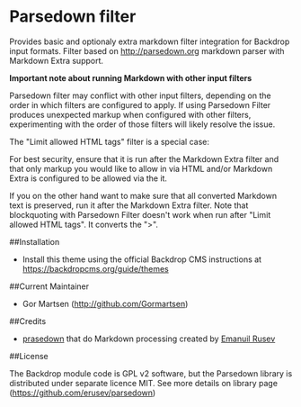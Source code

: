 # Parsedown filter

Provides basic and optionaly extra markdown filter integration for Backdrop input formats. 
Filter based on http://parsedown.org markdown parser with Markdown Extra support.

**Important note about running Markdown with other input filters**

Parsedown filter may conflict with other input filters, depending on the order
in which filters are configured to apply. If using Parsedown Filter produces
unexpected markup when configured with other filters, experimenting with
the order of those filters will likely resolve the issue.

The "Limit allowed HTML tags" filter is a special case:

For best security, ensure that it is run after the Markdown Extra filter
and that only markup you would like to allow in via HTML and/or Markdown
Extra is configured to be allowed via the it.

If you on the other hand want to make sure that all converted Markdown
text is preserved, run it after the Markdown Extra filter. Note that
blockquoting with Parsedown Filter doesn't work when run after "Limit allowed
HTML tags". It converts the ">".

##Installation
- Install this theme using the official Backdrop CMS instructions at https://backdropcms.org/guide/themes

##Current Maintainer
- Gor Martsen (http://github.com/Gormartsen)

##Credits
- [prasedown](https://github.com/erusev/parsedown) that do Markdown processing created by [Emanuil Rusev](https://github.com/erusev)


##License

The Backdrop module code is GPL v2 software, but the Parsedown library is distributed under separate licence MIT.
See more details on library page (https://github.com/erusev/parsedown)
